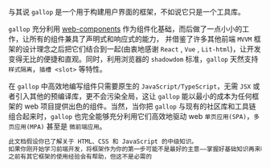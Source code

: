 与其说 `gallop` 是一个用于构建用户界面的框架，不如说它只是一个工具库。

`gallop` 充分利用 [web-components](https://developer.mozilla.org/docs/Web/Web_Components) 作为组件化基础，而后做了一点小小的工作，让所有的组件兼具了声明式和响应式的能力， 并借鉴了许多其他前端 `MVVM` 框架的设计理念之后把它们结合到一起(由衷地感谢 `React` , `Vue` , `Lit-html`)，让开发变得无比的便捷和直观。同时，利用浏览器的 `shadowdom` 标准，`gallop` 天然支持`样式隔离`，`插槽 <slot>` 等特性。

在 `gallop` 中高效地编写组件只需要原生的 `JavaScript/TypeScript`，无需 `JSX` 或者引入其他的预编译库，更不会污染全局，这让 `gallop` 能以最小的成本为任何框架的 web 项目提供出色的组件。当然，当你把 `gallop` 与现有的社区库和工具链组合起来时，`gallop` 也完全能够充分利用它们高效地驱动 web `单页应用(SPA)`，`多页应用(MPA)` 甚至是 `微前端应用`。

```html
此文档假设你已了解关于 HTML、CSS 和 JavaScript 的中级知识。
如果你刚开始学习前端开发，将框架作为你的第一步可能不是最好的主意——掌握好基础知识再来吧！
之前有其它框架的使用经验会有帮助，但这不是必需的
```
